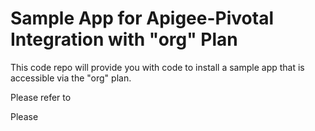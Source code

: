 # Sample App for Apigee-Pivotal Integration with "org" Plan

This code repo will provide you with code to install a sample app that is accessible via the "org" plan.

Please refer to 

Please 
